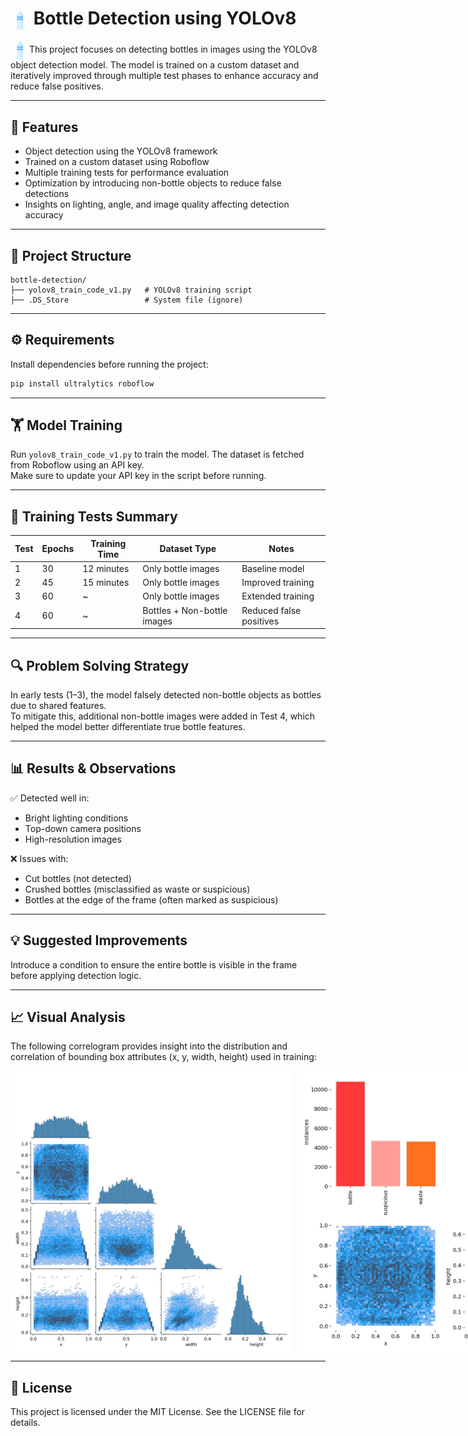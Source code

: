<h1><img src="./README/water-bottle.png" alt="Bottle Icon" width="30" style="vertical-align: middle;"/> Bottle Detection using YOLOv8</h1>

<img src="./README/water-bottle.png" alt="Bottle Icon" width="30" style="vertical-align: middle;"/>This project focuses on detecting bottles in images using the YOLOv8 object detection model. The model is trained on a custom dataset and iteratively improved through multiple test phases to enhance accuracy and reduce false positives.

---

## 🚀 Features

- Object detection using the YOLOv8 framework
- Trained on a custom dataset using Roboflow
- Multiple training tests for performance evaluation
- Optimization by introducing non-bottle objects to reduce false detections
- Insights on lighting, angle, and image quality affecting detection accuracy

---

## 📂 Project Structure

```
bottle-detection/
├── yolov8_train_code_v1.py   # YOLOv8 training script
├── .DS_Store                 # System file (ignore)
```

---

## ⚙️ Requirements

Install dependencies before running the project:

```bash
pip install ultralytics roboflow
```

---

## 🏋️ Model Training

Run `yolov8_train_code_v1.py` to train the model. The dataset is fetched from Roboflow using an API key.  
Make sure to update your API key in the script before running.

---

## 🧪 Training Tests Summary

| Test | Epochs | Training Time | Dataset Type                | Notes                   |
| ---- | ------ | ------------- | --------------------------- | ----------------------- |
| 1    | 30     | 12 minutes    | Only bottle images          | Baseline model          |
| 2    | 45     | 15 minutes    | Only bottle images          | Improved training       |
| 3    | 60     | ~             | Only bottle images          | Extended training       |
| 4    | 60     | ~             | Bottles + Non-bottle images | Reduced false positives |

---

## 🔍 Problem Solving Strategy

In early tests (1–3), the model falsely detected non-bottle objects as bottles due to shared features.  
To mitigate this, additional non-bottle images were added in Test 4, which helped the model better differentiate true bottle features.

---

## 📊 Results & Observations

✅ Detected well in:

- Bright lighting conditions
- Top-down camera positions
- High-resolution images

❌ Issues with:

- Cut bottles (not detected)
- Crushed bottles (misclassified as waste or suspicious)
- Bottles at the edge of the frame (often marked as suspicious)

---

## 💡 Suggested Improvements

Introduce a condition to ensure the entire bottle is visible in the frame before applying detection logic.

---

## 📈 Visual Analysis

The following correlogram provides insight into the distribution and correlation of bounding box attributes (x, y, width, height) used in training:

<div style="display: flex; gap: 10px; align-items: center;">
  <img src="./README/labels_correlogram.jpg" alt="Labels Correlogram" width="450" style="vertical-align: middle;" />
  <img src="./README/labels.jpg" alt="Labels" width="450" style="vertical-align: middle;" />
</div>

---

## 📄 License

This project is licensed under the MIT License. See the LICENSE file for details.
